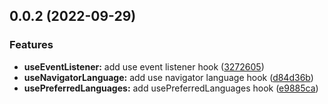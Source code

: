 

## 0.0.2 (2022-09-29)


### Features

* **useEventListener:** add use event listener hook ([3272605](https://github.com/zyc95/just-use-it/commit/3272605b0a4b079be8ca80a26e1b56680e8b8793))
* **useNavigatorLanguage:** add use navigator language hook ([d84d36b](https://github.com/zyc95/just-use-it/commit/d84d36bf1c730974efb9826fd07209ca31420a0b))
* **usePreferredLanguages:** add usePreferredLanguages hook ([e9885ca](https://github.com/zyc95/just-use-it/commit/e9885cab2a4c53981e89ff5d05db16bfc65f701a))